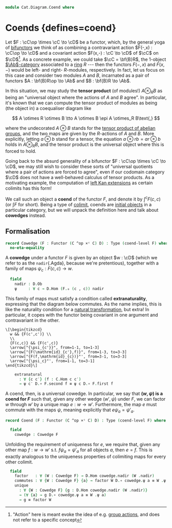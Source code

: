 <!--
```agda
open import Cat.Instances.Product
open import Cat.Prelude

import Cat.Functor.Bifunctor as Bifunctor
import Cat.Reasoning as Cat
```
-->

```agda
module Cat.Diagram.Coend where
```

<!--
```agda
private
  variable
    o ℓ o′ ℓ′ : Level
    C D : Precategory o′ ℓ′
  coend-level
    : {C : Precategory o ℓ} {D : Precategory o′ ℓ′}
    → Functor (C ^op ×ᶜ C) D
    → Level
  coend-level {o = o} {ℓ} {o′} {ℓ′} _ = o ⊔ o′ ⊔ ℓ ⊔ ℓ′
```
-->

# Coends {defines=coend}

Let $F : \cC\op \times \cC \to \cD$ be a functor, which, by the
general yoga of [bifunctors] we think of as combining a contravariant
action $F(-,x) : \cC\op \to \cD$ and a covariant action $F(x,-) :
\cC \to \cD$ of $\cC$ on $\cD$[^action]. As a concrete
example, we could take $\cC = \bf{B}R$, the 1-object [$\Ab$-category]
associated to a [ring] $R$ --- then the functors $F(-,x)$ and $F(x,-)$
would be left- and right- $R$-modules, respectively. In fact, let us
focus on this case and consider two modules $A$ and $B$, incarnated as a
pair of functors $A : \bf{B}R\op \to \Ab$ and $B : \bf{B}R \to \Ab$.

[^action]: "Action" here is meant evoke the idea of e.g. [group
actions], and does not refer to a specific concept

[bifunctors]: Cat.Functor.Bifunctor.html
[group actions]: Algebra.Group.Action.html
[$\Ab$-category]: Cat.Abelian.Base.html#ab-enriched-categories
[ring]: Algebra.Ring.html

In this situation, we may study the **tensor product** (of modules!) $A
\otimes_R B$ as being an "universal object where the actions of $A$ and
$B$ agree". In particular, it's known that we can compute the tensor
product of modules as being (the object in) a coequaliser diagram like

$$
A \otimes R \otimes B \tto A \otimes B \epi A \otimes_R B\text{,}
$$

where the undecorated $A \otimes B$ stands for the [tensor product of
abelian groups], and the two maps are given by the $R$-actions of $A$
and $B$. More explicitly, letting $a \otimes b$ stand for a tensor, the
equation $a\otimes rb = ar\otimes b$ holds in $A \otimes_R B$, and the
tensor product is the universal object where this is forced to hold.

[tensor product of abelian groups]: Algebra.Group.Ab.Tensor.html

Going back to the absurd generality of a bifunctor $F : \cC\op \times
\cC \to \cD$, we may still wish to consider these sorts of
"universal quotients where a pair of actions are forced to agree", even
if our codomain category $\cD$ does not have a well-behaved calculus
of tensor products. As a motivating example, the computation of [left
Kan extensions][lan] as certain colimits has this form!

[lan]: Cat.Functor.Kan.Pointwise.html#computing-pointwise-extensions

We call such an object a **coend** of the functor $F$, and denote it by
$\int^c F(c,c)$ (or $\int F$ for short). Being a type of [colimit],
coends are [initial objects] in a particular category, but we will
unpack the definition here and talk about **cowedges** instead.

[colimit]: Cat.Diagram.Colimit.Base.html
[initial objects]: Cat.Diagram.Initial.html

## Formalisation

```agda
record Cowedge (F : Functor (C ^op ×ᶜ C) D) : Type (coend-level F) where
  no-eta-equality
```

A **cowedge** under a functor $F$ is given by an object $w : \cD$
(which we refer to as the `nadir`{.Agda}, because we're pretentious),
together with a family of maps $\psi_c : F(c,c) \to w$.

<!--
```agda
  private
    module C = Cat C
    module D = Cat D
    module F = Bifunctor F
```
-->

```agda
  field
    nadir : D.Ob
    ψ     : ∀ c → D.Hom (F.₀ (c , c)) nadir
```

This family of maps must satisfy a condition called **extranaturality**,
expressing that the diagram below commutes. As the name implies, this is
like the naturality condition for a [natural transformation], but extra!
In particular, it copes with the functor being covariant in one argument
and contravariant in the other.

~~~{.quiver}
\[\begin{tikzcd}
  w && {F(c',c')} \\
  \\
  {F(c,c)} && {F(c',c)}
  \arrow["{\psi_{c'}}", from=1-1, to=1-3]
  \arrow["{F(\mathrm{id}_{c'},f)}", from=1-3, to=3-3]
  \arrow["{F(f,\mathrm{id}_{c})}"', from=3-1, to=3-3]
  \arrow["{\psi_c}"', from=1-1, to=3-1]
\end{tikzcd}\]
~~~

[natural transformation]: Cat.Base.html#natural-transformations

```agda
    extranatural
      : ∀ {c c′} (f : C.Hom c c′)
      → ψ c′ D.∘ F.second f ≡ ψ c D.∘ F.first f
```

A coend, then, is a universal cowedge. In particular, we say that
**$(w,\psi)$ is a coend for $F$** such that, given any other wedge
$(w',\psi)$ under $F$, we can factor $w$ through $w'$ by a unique map $e
: w \to w'$. Furthermore, the map $e$ must commute with the maps $\psi$,
meaning explicitly that $e\psi_a = \psi'_a$.

```agda
record Coend (F : Functor (C ^op ×ᶜ C) D) : Type (coend-level F) where
```

<!--
```agda
  private
    module C = Cat C
    module D = Cat D
    module F = Bifunctor F
```
-->

```agda
  field
    cowedge : Cowedge F
```

<!--
```agda
  module cowedge = Cowedge cowedge
  open cowedge public
  open Cowedge
```
-->

Unfolding the requirement of uniqueness for $e$, we require that, given
any other map $f : w \to w'$ s.t. $f\psi_a = \psi'_a$ for all objects
$a$, then $e = f$. This is exactly analogous to the uniqueness
properties of colimiting maps for every other colimit.

```agda
  field
    factor   : ∀ (W : Cowedge F) → D.Hom cowedge.nadir (W .nadir)
    commutes : ∀ {W : Cowedge F} {a} → factor W D.∘ cowedge.ψ a ≡ W .ψ a
    unique
      : ∀ {W : Cowedge F} {g : D.Hom cowedge.nadir (W .nadir)}
      → (∀ {a} → g D.∘ cowedge.ψ a ≡ W .ψ a)
      → g ≡ factor W
```
